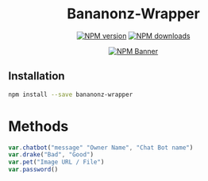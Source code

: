 <div align="center">
  <h1>Bananonz-Wrapper</h1>
  <p>
    <a href="https://www.npmjs.com/package/bananonz-wrapper"><img src="https://img.shields.io/npm/v/bananonz-wrapper?maxAge=3600" alt="NPM version" /></a>
    <a href="https://www.npmjs.com/package/bananonz-wrapper"><img src="https://img.shields.io/npm/dt/bananonz-wrapper?maxAge=3600" alt="NPM downloads" /></a>
  </p>
  <p>
    <a href="https://www.npmjs.com/package/bananonz-wrapper"><img src="https://nodei.co/npm/bananonz-wrapper.png?downloads=true&stars=true" alt="NPM Banner"></a>
  </p>
</div>

## Installation

```bash
npm install --save bananonz-wrapper
```

# Methods

```js
var.chatbot("message" "Owner Name", "Chat Bot name")
var.drake("Bad", "Good")
var.pet("Image URL / File")
var.password()
```